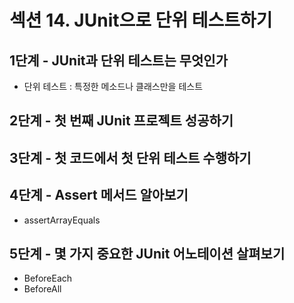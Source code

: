 # 섹션 14. JUnit으로 단위 테스트하기
## 1단계 - JUnit과 단위 테스트는 무엇인가

- 단위 테스트 : 특정한 메소드나 클래스만을 테스트

## 2단계 - 첫 번째 JUnit 프로젝트 성공하기

## 3단계 - 첫 코드에서 첫 단위 테스트 수행하기

## 4단계 - Assert 메서드 알아보기

- assertArrayEquals

## 5단계 - 몇 가지 중요한 JUnit 어노테이션 살펴보기

- BeforeEach
- BeforeAll